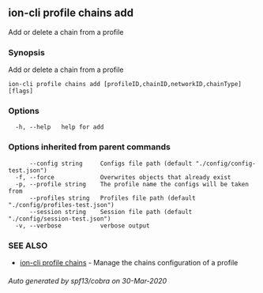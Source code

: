 ## ion-cli profile chains add

Add or delete a chain from a profile

### Synopsis

Add or delete a chain from a profile

```
ion-cli profile chains add [profileID,chainID,networkID,chainType] [flags]
```

### Options

```
  -h, --help   help for add
```

### Options inherited from parent commands

```
      --config string     Configs file path (default "./config/config-test.json")
  -f, --force             Overwrites objects that already exist
  -p, --profile string    The profile name the configs will be taken from
      --profiles string   Profiles file path (default "./config/profiles-test.json")
      --session string    Session file path (default "./config/session-test.json")
  -v, --verbose           verbose output
```

### SEE ALSO

* [ion-cli profile chains](ion-cli_profile_chains.md)	 - Manage the chains configuration of a profile

###### Auto generated by spf13/cobra on 30-Mar-2020
